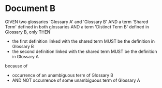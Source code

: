 # Document B

GIVEN two glossaries 'Glossary A' and 'Glossary B'
AND a term 'Shared Term' defined in both glossaries
AND a term 'Distinct Term B' defined in Glossary B, only
THEN

- the first definition linked with the shared term MUST be the definition in Glossary B
- the second definition linked with the shared term MUST be the definition in Glossary A

because of

- occurrence of an unambiguous term of Glossary B
- AND NOT occurrence of some unambiguous term of Glossary A
